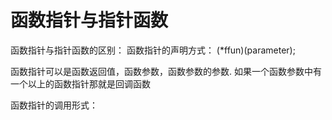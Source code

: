 #  函数指针与指针函数
函数指针与指针函数的区别：
函数指针的声明方式：
(*ffun)(parameter);

函数指针可以是函数返回值，函数参数，函数参数的参数. 如果一个函数参数中有一个以上的函数指针那就是回调函数

函数指针的调用形式：

